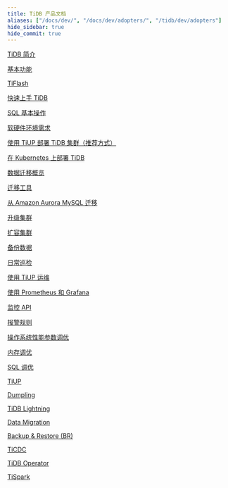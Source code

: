 ```yaml
---
title: TiDB 产品文档
aliases: ["/docs/dev/", "/docs/dev/adopters/", "/tidb/dev/adopters"]
hide_sidebar: true
hide_commit: true
---
```


<LearningPathContainer platform="tidb" title="TiDB" subTitle="TiDB 是 PingCAP 公司自主设计、研发的开源分布式关系型数据库。您可以在这里查看概念介绍、操作指南、应用开发、参考等产品文档。">

<LearningPath label="了解" icon="cloud1">

[TiDB 简介](https://docs.pingcap.com/zh/tidb/v5.1/overview)

[基本功能](https://docs.pingcap.com/zh/tidb/v5.1/basic-features)

[TiFlash](https://docs.pingcap.com/zh/tidb/v5.1/tiflash-overview)

</LearningPath>

<LearningPath label="试用" icon="cloud5">

[快速上手 TiDB](https://docs.pingcap.com/zh/tidb/v5.1/quick-start-with-tidb)

[SQL 基本操作](https://docs.pingcap.com/zh/tidb/v5.1/basic-sql-operations)

</LearningPath>

<LearningPath label="部署" icon="deploy">

[软硬件环境需求](https://docs.pingcap.com/zh/tidb/v5.1/hardware-and-software-requirements)

[使用 TiUP 部署 TiDB 集群（推荐方式）](https://docs.pingcap.com/zh/tidb/v5.1/production-deployment-using-tiup)

[在 Kubernetes 上部署 TiDB](https://docs.pingcap.com/zh/tidb/v5.1/tidb-in-kubernetes)

</LearningPath>

<LearningPath label="迁移" icon="cloud3">

[数据迁移概览](https://docs.pingcap.com/zh/tidb/v5.1/migration-overview)

[迁移工具](https://docs.pingcap.com/zh/tidb/v5.1/migration-tools)

[从 Amazon Aurora MySQL 迁移](https://docs.pingcap.com/zh/tidb/v5.1/migrate-from-aurora-using-lightning)

</LearningPath>

<LearningPath label="运维" icon="maintain">

[升级集群](https://docs.pingcap.com/zh/tidb/v5.1/upgrade-tidb-using-tiup)

[扩容集群](https://docs.pingcap.com/zh/tidb/v5.1/scale-tidb-using-tiup)

[备份数据](https://docs.pingcap.com/zh/tidb/v5.1/use-br-command-line-tool)

[日常巡检](https://docs.pingcap.com/zh/tidb/v5.1/daily-check)

[使用 TiUP 运维](https://docs.pingcap.com/zh/tidb/v5.1/maintain-tidb-using-tiup)

</LearningPath>

<LearningPath label="监控" icon="cloud6">

[使用 Prometheus 和 Grafana](https://docs.pingcap.com/zh/tidb/v5.1/tidb-monitoring-framework)

[监控 API](https://docs.pingcap.com/zh/tidb/v5.1/tidb-monitoring-api)

[报警规则](https://docs.pingcap.com/zh/tidb/v5.1/alert-rules)

</LearningPath>

<LearningPath label="调优" icon="tidb-cloud-tune">

[操作系统性能参数调优](https://docs.pingcap.com/zh/tidb/v5.1/tune-operating-system)

[内存调优](https://docs.pingcap.com/zh/tidb/v5.1/configure-memory-usage)

[SQL 调优](https://docs.pingcap.com/zh/tidb/v5.1/sql-tuning-overview)

</LearningPath>

<LearningPath label="工具" icon="doc7">

[TiUP](https://docs.pingcap.com/zh/tidb/v5.1/tiup-overview)

[Dumpling](https://docs.pingcap.com/zh/tidb/v5.1/dumpling-overview)

[TiDB Lightning](https://docs.pingcap.com/zh/tidb/v5.1/tidb-lightning-overview)

[Data Migration](https://docs.pingcap.com/zh/tidb/v5.1/dm-overview)

[Backup & Restore (BR)](https://docs.pingcap.com/zh/tidb/v5.1/backup-and-restore-tool)

[TiCDC](https://docs.pingcap.com/zh/tidb/v5.1/ticdc-overview)

[TiDB Operator](https://docs.pingcap.com/zh/tidb/v5.1/tidb-operator-overview)

[TiSpark](https://docs.pingcap.com/zh/tidb/v5.1/tispark-overview) 

</LearningPath>

</LearningPathContainer>

